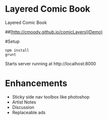 Layered Comic Book
==================

Layered Comic Book

##[http://cmoody.github.io/comicLayers](Demo)

#Setup
```node
npm install
grunt
```

Starts server running at http://localhost:8000

Enhancements
============
- Sticky side nav toolbox like photoshop
- Artist Notes
- Discussion
- Replaceable ads